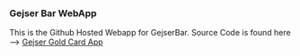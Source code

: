 ### Gejser Bar WebApp

This is the Github Hosted Webapp for GejserBar.
Source Code is found here --> [Gejser Gold Card App](https://github.com/MCAgithub/gejserbar_guldkort_app)
